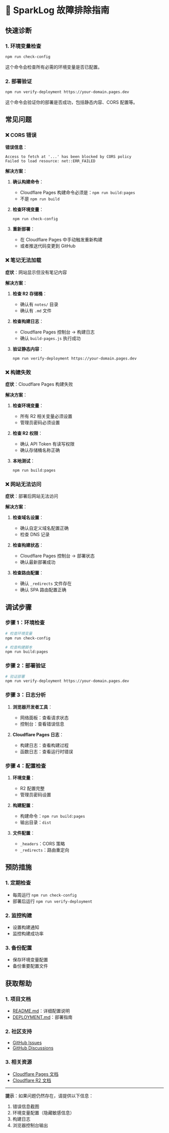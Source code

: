 # 🚨 SparkLog 故障排除指南

## 快速诊断

### 1. 环境变量检查

```bash
npm run check-config
```

这个命令会检查所有必需的环境变量是否已配置。

### 2. 部署验证

```bash
npm run verify-deployment https://your-domain.pages.dev
```

这个命令会验证你的部署是否成功，包括静态内容、CORS 配置等。

## 常见问题

### ❌ CORS 错误

**错误信息**：
```
Access to fetch at '...' has been blocked by CORS policy
Failed to load resource: net::ERR_FAILED
```

**解决方案**：

1. **确认构建命令**：
   - Cloudflare Pages 构建命令必须是：`npm run build:pages`
   - 不是 `npm run build`

2. **检查环境变量**：
   ```bash
   npm run check-config
   ```

3. **重新部署**：
   - 在 Cloudflare Pages 中手动触发重新构建
   - 或者推送代码变更到 GitHub

### ❌ 笔记无法加载

**症状**：网站显示但没有笔记内容

**解决方案**：

1. **检查 R2 存储桶**：
   - 确认有 `notes/` 目录
   - 确认有 `.md` 文件

2. **检查构建日志**：
   - Cloudflare Pages 控制台 → 构建日志
   - 确认 `build-pages.js` 执行成功

3. **验证静态内容**：
   ```bash
   npm run verify-deployment https://your-domain.pages.dev
   ```

### ❌ 构建失败

**症状**：Cloudflare Pages 构建失败

**解决方案**：

1. **检查环境变量**：
   - 所有 R2 相关变量必须设置
   - 管理员密码必须设置

2. **检查 R2 权限**：
   - 确认 API Token 有读写权限
   - 确认存储桶名称正确

3. **本地测试**：
   ```bash
   npm run build:pages
   ```

### ❌ 网站无法访问

**症状**：部署后网站无法访问

**解决方案**：

1. **检查域名设置**：
   - 确认自定义域名配置正确
   - 检查 DNS 记录

2. **检查构建状态**：
   - Cloudflare Pages 控制台 → 部署状态
   - 确认最新部署成功

3. **检查路由配置**：
   - 确认 `_redirects` 文件存在
   - 确认 SPA 路由配置正确

## 调试步骤

### 步骤 1：环境检查

```bash
# 检查环境变量
npm run check-config

# 检查构建脚本
npm run build:pages
```

### 步骤 2：部署验证

```bash
# 验证部署
npm run verify-deployment https://your-domain.pages.dev
```

### 步骤 3：日志分析

1. **浏览器开发者工具**：
   - 网络面板：查看请求状态
   - 控制台：查看错误信息

2. **Cloudflare Pages 日志**：
   - 构建日志：查看构建过程
   - 函数日志：查看运行时错误

### 步骤 4：配置检查

1. **环境变量**：
   - R2 配置完整
   - 管理员密码设置

2. **构建配置**：
   - 构建命令：`npm run build:pages`
   - 输出目录：`dist`

3. **文件配置**：
   - `_headers`：CORS 策略
   - `_redirects`：路由重定向

## 预防措施

### 1. 定期检查

- 每周运行 `npm run check-config`
- 部署后运行 `npm run verify-deployment`

### 2. 监控构建

- 设置构建通知
- 监控构建成功率

### 3. 备份配置

- 保存环境变量配置
- 备份重要配置文件

## 获取帮助

### 1. 项目文档

- [README.md](README.md)：详细配置说明
- [DEPLOYMENT.md](DEPLOYMENT.md)：部署指南

### 2. 社区支持

- [GitHub Issues](https://github.com/linyuxuanlin/sparklog/issues)
- [GitHub Discussions](https://github.com/linyuxuanlin/sparklog/discussions)

### 3. 相关资源

- [Cloudflare Pages 文档](https://developers.cloudflare.com/pages/)
- [Cloudflare R2 文档](https://developers.cloudflare.com/r2/)

---

**提示**：如果问题仍然存在，请提供以下信息：
1. 错误信息截图
2. 环境变量配置（隐藏敏感信息）
3. 构建日志
4. 浏览器控制台输出
